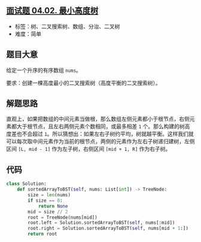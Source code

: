 ## [面试题 04.02. 最小高度树](https://leetcode-cn.com/problems/minimum-height-tree-lcci/)

- 标签：树、二叉搜索树、数组、分治、二叉树
- 难度：简单

## 题目大意

给定一个升序的有序数组 `nums`。

要求：创建一棵高度最小的二叉搜索树（高度平衡的二叉搜索树）。

## 解题思路

直观上，如果把数组的中间元素当做根，那么数组左侧元素都小于根节点，右侧元素都大于根节点，且左右两侧元素个数相同，或最多相差 `1` 个。那么构建的树高度差也不会超过 `1`。所以猜想出：如果左右子树约平均，树就越平衡。这样我们就可以每次取中间元素作为当前的根节点，两侧的元素作为左右子树递归建树，左侧区间 `[L, mid - 1]` 作为左子树，右侧区间 `[mid + 1, R]` 作为右子树。

## 代码

```Python
class Solution:
    def sortedArrayToBST(self, nums: List[int]) -> TreeNode:
        size = len(nums)
        if size == 0:
            return None
        mid = size // 2
        root = TreeNode(nums[mid])
        root.left = Solution.sortedArrayToBST(self, nums[:mid])
        root.right = Solution.sortedArrayToBST(self, nums[mid + 1:])
        return root
```

